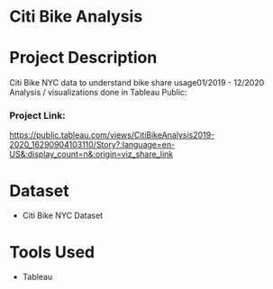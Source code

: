 # Citi Bike Analysis

# Project Description
Citi Bike NYC data to understand bike share usage01/2019 - 12/2020 Analysis / visualizations done in Tableau Public: 
### Project Link:
https://public.tableau.com/views/CitiBikeAnalysis2019-2020_16290904103110/Story?:language=en-US&:display_count=n&:origin=viz_share_link

# Dataset
* Citi Bike NYC Dataset

# Tools Used
* Tableau
